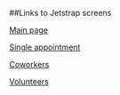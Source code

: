##Links to Jetstrap screens

[Main page](http://jetstrap.io/share/8f64a5adaa)

[Single appointment](http://jetstrap.io/share/1842c7273e)

[Coworkers](http://jetstrap.io/share/e456365807)

[Volunteers](http://jetstrap.io/share/b59b5ab6c6)
